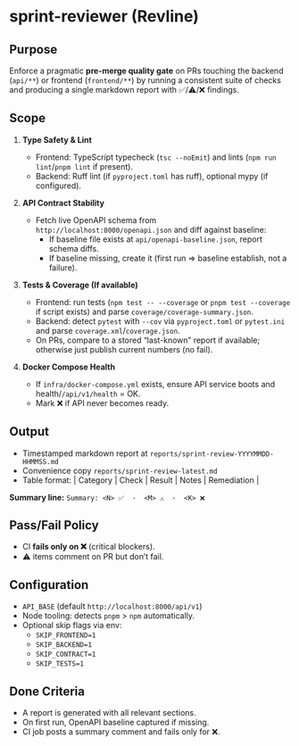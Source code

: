 # sprint-reviewer (Revline)

## Purpose
Enforce a pragmatic **pre-merge quality gate** on PRs touching the backend (`api/**`) or frontend (`frontend/**`) by running a consistent suite of checks and producing a single markdown report with ✅/⚠️/❌ findings.

## Scope
1) **Type Safety & Lint**
   - Frontend: TypeScript typecheck (`tsc --noEmit`) and lints (`npm run lint`/`pnpm lint` if present).
   - Backend: Ruff lint (if `pyproject.toml` has ruff), optional mypy (if configured).

2) **API Contract Stability**
   - Fetch live OpenAPI schema from `http://localhost:8000/openapi.json` and diff against baseline:
     - If baseline file exists at `api/openapi-baseline.json`, report schema diffs.
     - If baseline missing, create it (first run ⇒ baseline establish, not a failure).

3) **Tests & Coverage (If available)**
   - Frontend: run tests (`npm test -- --coverage` or `pnpm test --coverage` if script exists) and parse `coverage/coverage-summary.json`.
   - Backend: detect `pytest` with `--cov` via `pyproject.toml` or `pytest.ini` and parse `coverage.xml`/`coverage.json`.
   - On PRs, compare to a stored “last-known” report if available; otherwise just publish current numbers (no fail).

4) **Docker Compose Health**
   - If `infra/docker-compose.yml` exists, ensure API service boots and health/`/api/v1/health` = OK.
   - Mark ❌ if API never becomes ready.

## Output
- Timestamped markdown report at `reports/sprint-review-YYYYMMDD-HHMMSS.md`
- Convenience copy `reports/sprint-review-latest.md`
- Table format:
  | Category | Check | Result | Notes | Remediation |

**Summary line:** `Summary: <N> ✅  ·  <M> ⚠️  ·  <K> ❌`

## Pass/Fail Policy
- CI **fails only on ❌** (critical blockers).
- ⚠️ items comment on PR but don’t fail.

## Configuration
- `API_BASE` (default `http://localhost:8000/api/v1`)
- Node tooling: detects `pnpm` > `npm` automatically.
- Optional skip flags via env:
  - `SKIP_FRONTEND=1`
  - `SKIP_BACKEND=1`
  - `SKIP_CONTRACT=1`
  - `SKIP_TESTS=1`

## Done Criteria
- A report is generated with all relevant sections.
- On first run, OpenAPI baseline captured if missing.
- CI job posts a summary comment and fails only for ❌.
